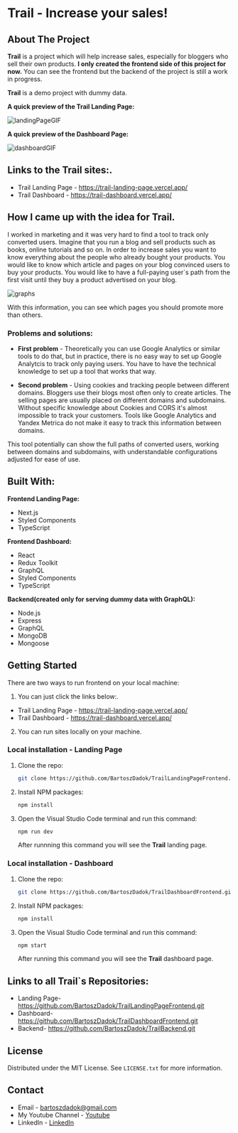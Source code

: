 # Trail - Increase your sales!

## About The Project
**Trail** is a project which will help increase sales, especially for bloggers who sell their own products. **I only created the frontend side of this project for now.** You can see the frontend but the backend of the project is still a work in progress.

**Trail** is a demo project with dummy data. 

**A quick preview of the Trail Landing Page:**

![landingPageGIF](https://github.com/BartoszDadok/TrailLandingPageFrontend/assets/101389945/1f4ffd48-7fa0-4107-81d1-538e64fc856c)


**A quick preview of the Dashboard Page:**

![dashboardGIF](https://github.com/BartoszDadok/TrailLandingPageFrontend/assets/101389945/ec1ad49e-3e26-4b08-a804-09d8fe59b26f)

## **Links to the Trail sites:**. 
- Trail Landing Page - https://trail-landing-page.vercel.app/
- Trail Dashboard - https://trail-dashboard.vercel.app/


## How I came up with the idea for Trail.
I worked in marketing and it was very hard to find a tool to track only converted users. Imagine that you run a blog and sell products such as books, online tutorials and so on.
In order to increase sales you want to know everything about the people who already bought your products. You would like to know which article and pages on your blog convinced users to buy your products. You would like to have a full-paying user`s path from the first visit until they buy a product advertised on your blog.

![graphs](https://github.com/BartoszDadok/TrailLandingPageFrontend/assets/101389945/8d577aad-57a8-453e-88dc-cf0c43fa1eb3)

With this information, you can see which pages you should promote more than others.

### Problems and solutions:
- **First problem** -
Theoretically you can use Google Analytics or similar tools to do that, but in practice, there is no easy way to set up Google Analytcis to track only paying users. You have to have the technical knowledge to set up a tool that works that way.

- **Second problem** - 
Using cookies and tracking people between different domains. Bloggers use their blogs most often only to create articles. The selling pages are usually placed on different domains and subdomains. Without specific knowledge about Cookies and CORS it's almost impossible to track your customers. Tools like Google Analytics and Yandex Metrica do not make it easy to track this information between domains.

This tool potentially can show the full paths of converted users, working between domains and subdomains, with understandable configurations adjusted for ease of use.  

## Built With:
**Frontend Landing Page:**
- Next.js
- Styled Components
- TypeScript

**Frontend Dashboard:**
- React
- Redux Toolkit
- GraphQL
- Styled Components
- TypeScript

**Backend(created only for serving dummy data with GraphQL):**
- Node.js
- Express
- GraphQL
- MongoDB
- Mongoose

## Getting Started

There are two ways to run frontend on your local machine:

1. You can just click the links below:.
- Trail Landing Page - https://trail-landing-page.vercel.app/
- Trail Dashboard - https://trail-dashboard.vercel.app/

2. You can run sites locally on your machine.

### Local installation - Landing Page
1. Clone the repo:
   ```sh
   git clone https://github.com/BartoszDadok/TrailLandingPageFrontend.git
   ```
   
2. Install NPM packages:
   ```sh
   npm install
   ```

3. Open the Visual Studio Code terminal and run this command:
   ```sh
   npm run dev
   ```
   After runnning this command you will see the **Trail** landing page.


### Local installation - Dashboard
1. Clone the repo:
   ```sh
   git clone https://github.com/BartoszDadok/TrailDashboardFrontend.git
   ```
   
2. Install NPM packages:
   ```sh
   npm install
   ```

3. Open the Visual Studio Code terminal and run this command:
   ```sh
   npm start
   ```
   After running this command you will see the **Trail** dashboard page.

## Links to all Trail`s Repositories:
- Landing Page- https://github.com/BartoszDadok/TrailLandingPageFrontend.git
- Dashboard- https://github.com/BartoszDadok/TrailDashboardFrontend.git
- Backend- https://github.com/BartoszDadok/TrailBackend.git

## License

Distributed under the MIT License. See `LICENSE.txt` for more information.

## Contact

- Email - bartoszdadok@gmail.com
- My Youtube Channel - [Youtube](https://www.youtube.com/@wannabeIT)
- LinkedIn - [LinkedIn](https://www.linkedin.com/in/bartoszdadok/)

